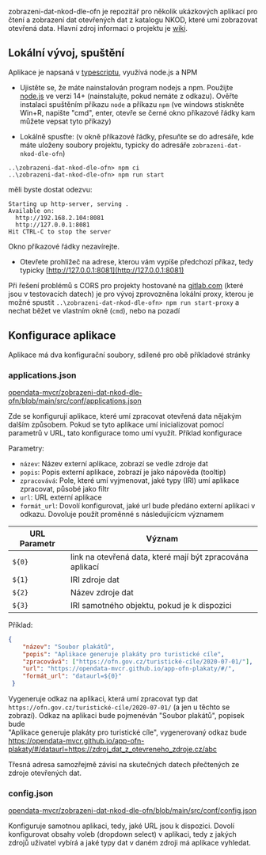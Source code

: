 zobrazeni-dat-nkod-dle-ofn je repozitář pro několik ukázkových aplikací pro čtení a zobrazení dat otevřených dat z katalogu NKOD, které umí zobrazovat otevřená data. Hlavní zdroj informací o projektu je [wiki](https://github.com/opendata-mvcr/zobrazeni-dat-nkod-dle-ofn/wiki).

## Lokální vývoj, spuštění
Aplikace je napsaná v [typescriptu](https://cs.wikipedia.org/wiki/TypeScript), využívá node.js a NPM

* Ujistěte se, že máte nainstalován program nodejs a npm.
Použijte [node.js](https://nodejs.org/en/download/) ve verzi 14+ (nainstalujte, pokud nemáte z odkazu). Ověřte instalaci spuštěním příkazu `node` a příkazu `npm` 
(ve windows stiskněte Win+R, napište "cmd", enter, otevře se černé okno příkazové řádky kam můžete vepsat tyto příkazy)

* Lokálně spusťte: 
(v okně příkazové řádky, přesuňte se do adresáře, kde máte uloženy soubory projektu, typicky do adresáře `zobrazeni-dat-nkod-dle-ofn`)
```shell script
..\zobrazeni-dat-nkod-dle-ofn> npm ci
..\zobrazeni-dat-nkod-dle-ofn> npm run start
```

měli byste dostat odezvu:
```shell script
Starting up http-server, serving .
Available on:
  http://192.168.2.104:8081
  http://127.0.0.1:8081
Hit CTRL-C to stop the server
```
Okno příkazové řádky nezavírejte.

* Otevřete prohlížeč na adrese, kterou vám vypíše předchozí příkaz, tedy typicky 
[http://127.0.0.1:8081](http://127.0.0.1:8081)

Při řešení problémů s CORS pro projekty hostované na [gitlab.com]() (které jsou v testovacích datech) je pro vývoj zprovozněna lokální proxy, kterou je možné spustit 
`..\zobrazeni-dat-nkod-dle-ofn> npm run start-proxy` a nechat běžet ve vlastním okně (`cmd`), nebo na pozadí

## Konfigurace aplikace
Aplikace má dva konfigurační soubory, sdílené pro obě příkladové stránky

### applications.json
[opendata-mvcr/zobrazeni-dat-nkod-dle-ofn/blob/main/src/conf/applications.json]()

Zde se konfigurují aplikace, které umí zpracovat otevřená data nějakým dalším způsobem. Pokud se tyto aplikace umí inicializovat pomocí parametrů v URL, tato konfigurace tomo umí využít.
Příklad konfigurace

 Parametry:
 * `název`: Název externí aplikace, zobrazí se vedle zdroje dat 
 * `popis`: Popis externí aplikace, zobrazí je jako nápověda (tooltip)
 * `zpracovává`: Pole, které umí vyjmenovat, jaké typy (IRI) umí aplikace zpracovat, působé jako filtr
 * `url`: URL externí aplikace
 * `formát_url`: Dovolí konfigurovat, jaké url bude předáno externí aplikaci v odkazu. Dovoluje použít proměnné s následujícícm významem
 

 |URL Parametr|Význam|
 |---|---| 
 |`${0}`|link na otevřená data, které mají být zpracována aplikací|
 |`${1}`|IRI zdroje dat|
 |`${2}`|Název zdroje dat|
 |`${3}`|IRI samotného objektu, pokud je k dispozici|
 
 Příklad:          
```json
{
    "název": "Soubor plakátů",
    "popis": "Aplikace generuje plakáty pro turistické cíle",
    "zpracovává": ["https://ofn.gov.cz/turistické-cíle/2020-07-01/"],
    "url": "https://opendata-mvcr.github.io/app-ofn-plakaty/#/",
    "formát_url": "dataurl=${0}"
 }
```
 
 Vygeneruje odkaz na aplikaci, která umí zpracovat typ dat `https://ofn.gov.cz/turistické-cíle/2020-07-01/` 
 (a jen u těchto se zobrazí). Odkaz na aplikaci bude pojmenéván "Soubor plakátů", popisek bude  
 "Aplikace generuje plakáty pro turistické cíle", vygenerovaný odkaz bude
 https://opendata-mvcr.github.io/app-ofn-plakaty/#/dataurl=https://zdroj_dat_z_otevreneho_zdroje.cz/abc
 
 Třesná adresa samozřejmě závisí na skutečných datech přečtených ze zdroje otevřených dat.
 
### config.json
[opendata-mvcr/zobrazeni-dat-nkod-dle-ofn/blob/main/src/conf/config.json]()

Konfiguruje samotnou aplikaci, tedy, jaké URL jsou k dispozici. 
Dovolí konfigurovat obsahy voleb (dropdown select) v aplikaci, tedy z jakých zdrojů uživatel vybírá 
a jaké typy dat v daném zdroji má aplikace vyhledat.
